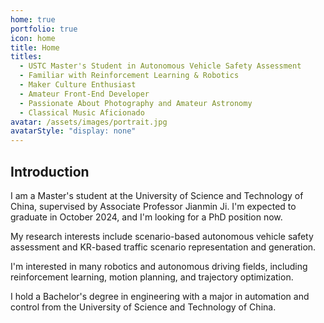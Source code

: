 ```yaml
---
home: true
portfolio: true
icon: home
title: Home
titles:
  - USTC Master's Student in Autonomous Vehicle Safety Assessment
  - Familiar with Reinforcement Learning & Robotics
  - Maker Culture Enthusiast
  - Amateur Front-End Developer
  - Passionate About Photography and Amateur Astronomy
  - Classical Music Aficionado
avatar: /assets/images/portrait.jpg
avatarStyle: "display: none"
---
```


## Introduction

I am a Master's student at the University of Science and Technology of China, supervised by Associate Professor Jianmin Ji. I'm expected to graduate in October 2024, and I'm looking for a PhD position now.

My research interests include scenario-based autonomous vehicle safety assessment and KR-based traffic scenario representation and generation.

I'm interested in many robotics and autonomous driving fields, including reinforcement learning, motion planning, and trajectory optimization.

I hold a Bachelor's degree in engineering with a major in automation and control from the University of Science and Technology of China.
